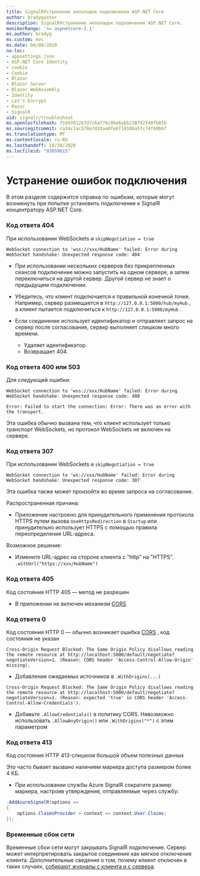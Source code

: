 ```yaml
---
title: SignalRУстранение неполадок подключения ASP.NET Core
author: bradygaster
description: SignalRУстранение неполадок подключения ASP.NET Core.
monikerRange: '>= aspnetcore-2.1'
ms.author: bradyg
ms.custom: mvc
ms.date: 04/08/2020
no-loc:
- appsettings.json
- ASP.NET Core Identity
- cookie
- Cookie
- Blazor
- Blazor Server
- Blazor WebAssembly
- Identity
- Let's Encrypt
- Razor
- SignalR
uid: signalr/troubleshoot
ms.openlocfilehash: f1d9761267d7c6af76c0be6abb238742f40fb016
ms.sourcegitcommit: ca34c1ac578e7d3daa0febf1810ba5fc74f60bbf
ms.translationtype: MT
ms.contentlocale: ru-RU
ms.lasthandoff: 10/30/2020
ms.locfileid: "93059615"
---
```

# <a name="troubleshoot-connection-errors"></a>Устранение ошибок подключения

В этом разделе содержится справка по ошибкам, которые могут возникнуть при попытке установить подключение к SignalR концентратору ASP.NET Core.

### <a name="response-code-404"></a>Код ответа 404

При использовании WebSockets и `skipNegotiation = true`
```log
WebSocket connection to 'wss://xxx/HubName' failed: Error during WebSocket handshake: Unexpected response code: 404
```

* При использовании нескольких серверов без прикрепленных сеансов подключение можно запустить на одном сервере, а затем переключиться на другой сервер. Другой сервер не знает о предыдущем подключении.
* Убедитесь, что клиент подключается к правильной конечной точке. Например, сервер размещается в `http://127.0.0.1:5000/hub/myHub` , а клиент пытается подключиться к `http://127.0.0.1:5000/myHub` .
* Если соединение использует идентификатор и отправляет запрос на сервер после согласования, сервер выполняет слишком много времени.

  * Удаляет идентификатор.
  * Возвращает 404.

### <a name="response-code-400-or-503"></a>Код ответа 400 или 503

Для следующей ошибки:

```log
WebSocket connection to 'wss://xxx/HubName' failed: Error during WebSocket handshake: Unexpected response code: 400

Error: Failed to start the connection: Error: There was an error with the transport.
```

Эта ошибка обычно вызвана тем, что клиент использует только транспорт WebSockets, но протокол WebSockets не включен на сервере.

### <a name="response-code-307"></a>Код ответа 307

При использовании WebSockets и `skipNegotiation = true`
```log
WebSocket connection to 'ws://xxx/HubName' failed: Error during WebSocket handshake: Unexpected response code: 307
```

Эта ошибка также может произойти во время запроса на согласование.

Распространенная причина:
* Приложение настроено для принудительного применения протокола HTTPS путем вызова `UseHttpsRedirection` в `Startup` или принудительно использует HTTPS с помощью правила переопределения URL-адреса.

Возможное решение:
* Измените URL-адрес на стороне клиента с "http" на "HTTPS". `.withUrl("https://xxx/HubName")`

### <a name="response-code-405"></a>Код ответа 405

Код состояния HTTP 405 — метод не разрешен

* В приложении не включен механизм [CORS](xref:signalr/security#cross-origin-resource-sharing)

### <a name="response-code-0"></a>Код ответа 0

Код состояния HTTP 0 — обычно возникает ошибка [CORS](xref:signalr/security#cross-origin-resource-sharing) , код состояния не указан

```log
Cross-Origin Request Blocked: The Same Origin Policy disallows reading the remote resource at http://localhost:5000/default/negotiate?negotiateVersion=1. (Reason: CORS header 'Access-Control-Allow-Origin' missing).
```

* Добавление ожидаемых источников в `.WithOrigins(...)`

```log
Cross-Origin Request Blocked: The Same Origin Policy disallows reading the remote resource at http://localhost:5000/default/negotiate?negotiateVersion=1. (Reason: expected 'true' in CORS header 'Access-Control-Allow-Credentials').
```

* Добавьте `.AllowCredentials()` в политику CORS. Невозможно использовать `.AllowAnyOrigin()` или `.WithOrigins("*")` с этим параметром

### <a name="response-code-413"></a>Код ответа 413

Код состояния HTTP 413-слишком большой объем полезных данных

Это часто бывает вызвано наличием маркера доступа размером более 4 КБ.

* При использовании службы Azure SignalR сократите размер маркера, настроив утверждения, отправляемые через службу:
```csharp
.AddAzureSignalR(options =>
{
    options.ClaimsProvider = context => context.User.Claims;
});
```

### <a name="transient-network-failures"></a>Временные сбои сети

Временные сбои сети могут закрывать SignalR подключение. Сервер может интерпретировать закрытое соединение как мягкое отключение клиента. Дополнительные сведения о том, почему клиент отключен в таких случаях, [собирают журналы с клиента и с сервера](xref:signalr/diagnostics).